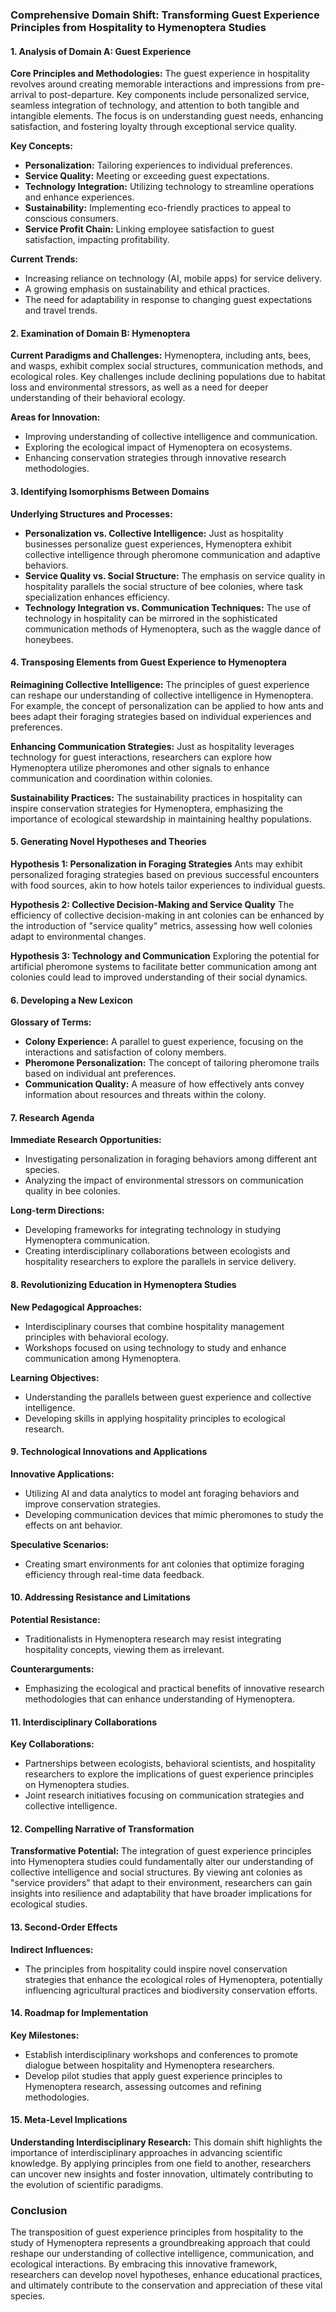 ### Comprehensive Domain Shift: Transforming Guest Experience Principles from Hospitality to Hymenoptera Studies

#### 1. Analysis of Domain A: Guest Experience

**Core Principles and Methodologies:**
The guest experience in hospitality revolves around creating memorable interactions and impressions from pre-arrival to post-departure. Key components include personalized service, seamless integration of technology, and attention to both tangible and intangible elements. The focus is on understanding guest needs, enhancing satisfaction, and fostering loyalty through exceptional service quality.

**Key Concepts:**
- **Personalization:** Tailoring experiences to individual preferences.
- **Service Quality:** Meeting or exceeding guest expectations.
- **Technology Integration:** Utilizing technology to streamline operations and enhance experiences.
- **Sustainability:** Implementing eco-friendly practices to appeal to conscious consumers.
- **Service Profit Chain:** Linking employee satisfaction to guest satisfaction, impacting profitability.

**Current Trends:**
- Increasing reliance on technology (AI, mobile apps) for service delivery.
- A growing emphasis on sustainability and ethical practices.
- The need for adaptability in response to changing guest expectations and travel trends.

#### 2. Examination of Domain B: Hymenoptera

**Current Paradigms and Challenges:**
Hymenoptera, including ants, bees, and wasps, exhibit complex social structures, communication methods, and ecological roles. Key challenges include declining populations due to habitat loss and environmental stressors, as well as a need for deeper understanding of their behavioral ecology.

**Areas for Innovation:**
- Improving understanding of collective intelligence and communication.
- Exploring the ecological impact of Hymenoptera on ecosystems.
- Enhancing conservation strategies through innovative research methodologies.

#### 3. Identifying Isomorphisms Between Domains

**Underlying Structures and Processes:**
- **Personalization vs. Collective Intelligence:** Just as hospitality businesses personalize guest experiences, Hymenoptera exhibit collective intelligence through pheromone communication and adaptive behaviors.
- **Service Quality vs. Social Structure:** The emphasis on service quality in hospitality parallels the social structure of bee colonies, where task specialization enhances efficiency.
- **Technology Integration vs. Communication Techniques:** The use of technology in hospitality can be mirrored in the sophisticated communication methods of Hymenoptera, such as the waggle dance of honeybees.

#### 4. Transposing Elements from Guest Experience to Hymenoptera

**Reimagining Collective Intelligence:**
The principles of guest experience can reshape our understanding of collective intelligence in Hymenoptera. For example, the concept of personalization can be applied to how ants and bees adapt their foraging strategies based on individual experiences and preferences.

**Enhancing Communication Strategies:**
Just as hospitality leverages technology for guest interactions, researchers can explore how Hymenoptera utilize pheromones and other signals to enhance communication and coordination within colonies.

**Sustainability Practices:**
The sustainability practices in hospitality can inspire conservation strategies for Hymenoptera, emphasizing the importance of ecological stewardship in maintaining healthy populations.

#### 5. Generating Novel Hypotheses and Theories

**Hypothesis 1: Personalization in Foraging Strategies**
Ants may exhibit personalized foraging strategies based on previous successful encounters with food sources, akin to how hotels tailor experiences to individual guests.

**Hypothesis 2: Collective Decision-Making and Service Quality**
The efficiency of collective decision-making in ant colonies can be enhanced by the introduction of "service quality" metrics, assessing how well colonies adapt to environmental changes.

**Hypothesis 3: Technology and Communication**
Exploring the potential for artificial pheromone systems to facilitate better communication among ant colonies could lead to improved understanding of their social dynamics.

#### 6. Developing a New Lexicon

**Glossary of Terms:**
- **Colony Experience:** A parallel to guest experience, focusing on the interactions and satisfaction of colony members.
- **Pheromone Personalization:** The concept of tailoring pheromone trails based on individual ant preferences.
- **Communication Quality:** A measure of how effectively ants convey information about resources and threats within the colony.

#### 7. Research Agenda

**Immediate Research Opportunities:**
- Investigating personalization in foraging behaviors among different ant species.
- Analyzing the impact of environmental stressors on communication quality in bee colonies.

**Long-term Directions:**
- Developing frameworks for integrating technology in studying Hymenoptera communication.
- Creating interdisciplinary collaborations between ecologists and hospitality researchers to explore the parallels in service delivery.

#### 8. Revolutionizing Education in Hymenoptera Studies

**New Pedagogical Approaches:**
- Interdisciplinary courses that combine hospitality management principles with behavioral ecology.
- Workshops focused on using technology to study and enhance communication among Hymenoptera.

**Learning Objectives:**
- Understanding the parallels between guest experience and collective intelligence.
- Developing skills in applying hospitality principles to ecological research.

#### 9. Technological Innovations and Applications

**Innovative Applications:**
- Utilizing AI and data analytics to model ant foraging behaviors and improve conservation strategies.
- Developing communication devices that mimic pheromones to study the effects on ant behavior.

**Speculative Scenarios:**
- Creating smart environments for ant colonies that optimize foraging efficiency through real-time data feedback.

#### 10. Addressing Resistance and Limitations

**Potential Resistance:**
- Traditionalists in Hymenoptera research may resist integrating hospitality concepts, viewing them as irrelevant.

**Counterarguments:**
- Emphasizing the ecological and practical benefits of innovative research methodologies that can enhance understanding of Hymenoptera.

#### 11. Interdisciplinary Collaborations

**Key Collaborations:**
- Partnerships between ecologists, behavioral scientists, and hospitality researchers to explore the implications of guest experience principles on Hymenoptera studies.
- Joint research initiatives focusing on communication strategies and collective intelligence.

#### 12. Compelling Narrative of Transformation

**Transformative Potential:**
The integration of guest experience principles into Hymenoptera studies could fundamentally alter our understanding of collective intelligence and social structures. By viewing ant colonies as "service providers" that adapt to their environment, researchers can gain insights into resilience and adaptability that have broader implications for ecological studies.

#### 13. Second-Order Effects

**Indirect Influences:**
- The principles from hospitality could inspire novel conservation strategies that enhance the ecological roles of Hymenoptera, potentially influencing agricultural practices and biodiversity conservation efforts.

#### 14. Roadmap for Implementation

**Key Milestones:**
- Establish interdisciplinary workshops and conferences to promote dialogue between hospitality and Hymenoptera researchers.
- Develop pilot studies that apply guest experience principles to Hymenoptera research, assessing outcomes and refining methodologies.

#### 15. Meta-Level Implications

**Understanding Interdisciplinary Research:**
This domain shift highlights the importance of interdisciplinary approaches in advancing scientific knowledge. By applying principles from one field to another, researchers can uncover new insights and foster innovation, ultimately contributing to the evolution of scientific paradigms.

### Conclusion

The transposition of guest experience principles from hospitality to the study of Hymenoptera represents a groundbreaking approach that could reshape our understanding of collective intelligence, communication, and ecological interactions. By embracing this innovative framework, researchers can develop novel hypotheses, enhance educational practices, and ultimately contribute to the conservation and appreciation of these vital species.